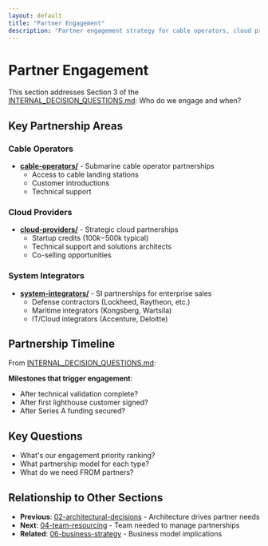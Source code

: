 ```yaml
---
layout: default
title: "Partner Engagement"
description: "Partner engagement strategy for cable operators, cloud providers, and system integrators"
---
```


# Partner Engagement

This section addresses Section 3 of the [INTERNAL_DECISION_QUESTIONS.md](../INTERNAL_DECISION_QUESTIONS.md): Who do we engage and when?

## Key Partnership Areas

### Cable Operators

- **[cable-operators/](./cable-operators/)** - Submarine cable operator partnerships
  - Access to cable landing stations
  - Customer introductions
  - Technical support

### Cloud Providers

- **[cloud-providers/](./cloud-providers/)** - Strategic cloud partnerships
  - Startup credits ($100k-$500k typical)
  - Technical support and solutions architects
  - Co-selling opportunities

### System Integrators

- **[system-integrators/](./system-integrators/)** - SI partnerships for enterprise sales
  - Defense contractors (Lockheed, Raytheon, etc.)
  - Maritime integrators (Kongsberg, Wartsila)
  - IT/Cloud integrators (Accenture, Deloitte)

## Partnership Timeline

From [INTERNAL_DECISION_QUESTIONS.md](../INTERNAL_DECISION_QUESTIONS.md#section-3-partner-engagement-strategy):

**Milestones that trigger engagement**:

- After technical validation complete?
- After first lighthouse customer signed?
- After Series A funding secured?

## Key Questions

- What's our engagement priority ranking?
- What partnership model for each type?
- What do we need FROM partners?

## Relationship to Other Sections

- **Previous**: [02-architectural-decisions](../02-architectural-decisions/) - Architecture drives partner needs
- **Next**: [04-team-resourcing](../04-team-resourcing/) - Team needed to manage partnerships
- **Related**: [06-business-strategy](../06-business-strategy/) - Business model implications
